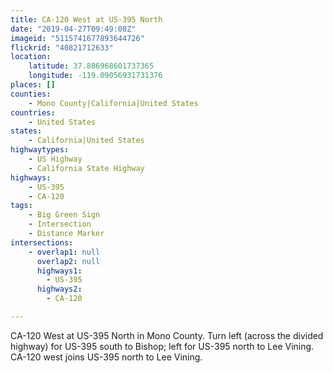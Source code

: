 ```yaml
---
title: CA-120 West at US-395 North
date: "2019-04-27T09:49:08Z"
imageid: "5115741677893644726"
flickrid: "40821712633"
location:
    latitude: 37.886968601737365
    longitude: -119.09056931731376
places: []
counties:
    - Mono County|California|United States
countries:
    - United States
states:
    - California|United States
highwaytypes:
    - US Highway
    - California State Highway
highways:
    - US-395
    - CA-120
tags:
    - Big Green Sign
    - Intersection
    - Distance Marker
intersections:
    - overlap1: null
      overlap2: null
      highways1:
        - US-395
      highways2:
        - CA-120

---
```

CA-120 West at US-395 North in Mono County.  Turn left (across the divided highway) for US-395 south to Bishop; left for US-395 north to Lee Vining.  CA-120 west joins US-395 north to Lee Vining.